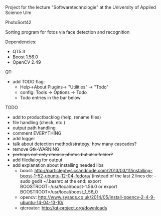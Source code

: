 Project for the lecture "Softwaretechnologie" at the University of Applied Science Ulm

PhotoSort42

Sorting program for fotos via face detection and recognition

Dependencies:
- QT5.3
- Boost 1.56.0
- OpenCV 2.49

QT:
- add TODO flag:
    - Help->About Plugins-> "Utilities" -> "Todo"
    - config: Tools -> Options -> Todo
    - Todo entries in the bar below

TODO
- add to productbacklog (help, rename files)
- file handling (check, etc.)
- output path handling
- comment EVERYTHING
- add logger
- talk about detection method/strategy; how many cascades?
- remove Gtk-WARNING
- ~~perhaps not only choose photos but also folder?~~
- add filedialog for output
- add explanation about installing needed libs
	- boost: http://particlephysicsandcode.com/2013/03/11/installing-boost-1-52-ubuntu-12-04-fedora/ (instead of the last 2 lines do: 
		-sudo gedit ~/.bashrc
		at the end: export BOOSTROOT=/usr/local/boost-1.56.0
		or
		export BOOSTROOT=/usr/local/boost_1_56_0
	- opencv: http://www.sysads.co.uk/2014/05/install-opencv-2-4-9-ubuntu-14-04-13-10/
	- qtcreator: http://qt-project.org/downloads

